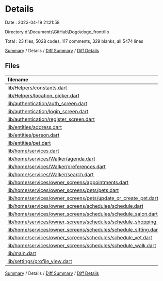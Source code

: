 # Details

Date : 2023-04-19 21:21:58

Directory d:\\Documents\\GitHub\\Dogo\\dogo_front\\lib

Total : 23 files,  5028 codes, 117 comments, 329 blanks, all 5474 lines

[Summary](results.md) / Details / [Diff Summary](diff.md) / [Diff Details](diff-details.md)

## Files
| filename | language | code | comment | blank | total |
| :--- | :--- | ---: | ---: | ---: | ---: |
| [lib/Helpers/constants.dart](/lib/Helpers/constants.dart) | Dart | 120 | 0 | 12 | 132 |
| [lib/Helpers/location_picker.dart](/lib/Helpers/location_picker.dart) | Dart | 224 | 6 | 33 | 263 |
| [lib/authentication/auth_screen.dart](/lib/authentication/auth_screen.dart) | Dart | 106 | 1 | 7 | 114 |
| [lib/authentication/login_screen.dart](/lib/authentication/login_screen.dart) | Dart | 129 | 0 | 7 | 136 |
| [lib/authentication/register_screen.dart](/lib/authentication/register_screen.dart) | Dart | 470 | 9 | 25 | 504 |
| [lib/entities/address.dart](/lib/entities/address.dart) | Dart | 38 | 0 | 5 | 43 |
| [lib/entities/person.dart](/lib/entities/person.dart) | Dart | 42 | 0 | 8 | 50 |
| [lib/entities/pet.dart](/lib/entities/pet.dart) | Dart | 46 | 0 | 8 | 54 |
| [lib/home/services.dart](/lib/home/services.dart) | Dart | 658 | 88 | 26 | 772 |
| [lib/home/services/Walker/agenda.dart](/lib/home/services/Walker/agenda.dart) | Dart | 24 | 0 | 4 | 28 |
| [lib/home/services/Walker/preferences.dart](/lib/home/services/Walker/preferences.dart) | Dart | 24 | 0 | 4 | 28 |
| [lib/home/services/Walker/search.dart](/lib/home/services/Walker/search.dart) | Dart | 24 | 0 | 4 | 28 |
| [lib/home/services/owner_screens/appointments.dart](/lib/home/services/owner_screens/appointments.dart) | Dart | 312 | 2 | 25 | 339 |
| [lib/home/services/owner_screens/pets/pets.dart](/lib/home/services/owner_screens/pets/pets.dart) | Dart | 202 | 1 | 14 | 217 |
| [lib/home/services/owner_screens/pets/update_or_create_pet.dart](/lib/home/services/owner_screens/pets/update_or_create_pet.dart) | Dart | 484 | 1 | 37 | 522 |
| [lib/home/services/owner_screens/schedules/schedule.dart](/lib/home/services/owner_screens/schedules/schedule.dart) | Dart | 6 | 0 | 2 | 8 |
| [lib/home/services/owner_screens/schedules/schedule_salon.dart](/lib/home/services/owner_screens/schedules/schedule_salon.dart) | Dart | 452 | 2 | 19 | 473 |
| [lib/home/services/owner_screens/schedules/schedule_shopping.dart](/lib/home/services/owner_screens/schedules/schedule_shopping.dart) | Dart | 225 | 2 | 17 | 244 |
| [lib/home/services/owner_screens/schedules/schedule_sitting.dart](/lib/home/services/owner_screens/schedules/schedule_sitting.dart) | Dart | 408 | 2 | 18 | 428 |
| [lib/home/services/owner_screens/schedules/schedule_vet.dart](/lib/home/services/owner_screens/schedules/schedule_vet.dart) | Dart | 452 | 2 | 19 | 473 |
| [lib/home/services/owner_screens/schedules/schedule_walk.dart](/lib/home/services/owner_screens/schedules/schedule_walk.dart) | Dart | 351 | 0 | 17 | 368 |
| [lib/main.dart](/lib/main.dart) | Dart | 15 | 0 | 3 | 18 |
| [lib/settings/profile_view.dart](/lib/settings/profile_view.dart) | Dart | 216 | 1 | 15 | 232 |

[Summary](results.md) / Details / [Diff Summary](diff.md) / [Diff Details](diff-details.md)